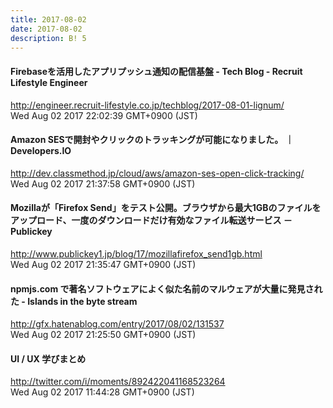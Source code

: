 ```yaml
---
title: 2017-08-02
date: 2017-08-02
description: B! 5
---
```


#### Firebaseを活用したアプリプッシュ通知の配信基盤 - Tech Blog - Recruit Lifestyle Engineer
http://engineer.recruit-lifestyle.co.jp/techblog/2017-08-01-lignum/<br>
Wed Aug 02 2017 22:02:39 GMT+0900 (JST)<br>


#### Amazon SESで開封やクリックのトラッキングが可能になりました。 ｜ Developers.IO
http://dev.classmethod.jp/cloud/aws/amazon-ses-open-click-tracking/<br>
Wed Aug 02 2017 21:37:58 GMT+0900 (JST)<br>


#### Mozillaが「Firefox Send」をテスト公開。ブラウザから最大1GBのファイルをアップロード、一度のダウンロードだけ有効なファイル転送サービス － Publickey
http://www.publickey1.jp/blog/17/mozillafirefox_send1gb.html<br>
Wed Aug 02 2017 21:35:47 GMT+0900 (JST)<br>


#### npmjs.com で著名ソフトウェアによく似た名前のマルウェアが大量に発見された - Islands in the byte stream
http://gfx.hatenablog.com/entry/2017/08/02/131537<br>
Wed Aug 02 2017 21:25:50 GMT+0900 (JST)<br>


#### UI / UX 学びまとめ
http://twitter.com/i/moments/892422041168523264<br>
Wed Aug 02 2017 11:44:28 GMT+0900 (JST)<br>


